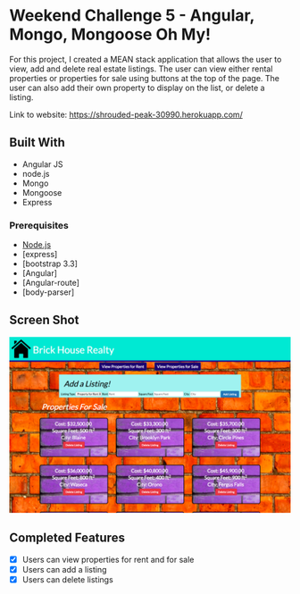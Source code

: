 # Weekend Challenge 5 - Angular, Mongo, Mongoose Oh My!

For this project, I created a MEAN stack application that allows the user to view, add and delete real estate listings. The user can view either rental properties or properties for sale using buttons at the top of the page. The user can also add their own property to display on the list, or delete a listing. 

Link to website: https://shrouded-peak-30990.herokuapp.com/

## Built With

- Angular JS
- node.js
- Mongo
- Mongoose
- Express

### Prerequisites

- [Node.js](https://nodejs.org/en/)
- [express]
- [bootstrap 3.3]
- [Angular]
- [Angular-route]
- [body-parser]

## Screen Shot

![App screenshot](server/public/styles/screenshot3.png)

## Completed Features
- [x] Users can view properties for rent and for sale
- [x] Users can add a listing
- [x] Users can delete listings

